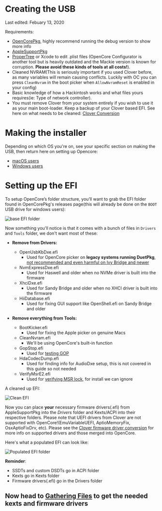 # Creating the USB

Last edited: Febuary 13, 2020

Requirements:

* [OpenCorePkg](https://github.com/acidanthera/OpenCorePkg/releases), highly recommend running the debug version to show more info
* [AppleSupportPkg](https://github.com/acidanthera/AppleSupportPkg/releases)
* [ProperTree](https://github.com/corpnewt/ProperTree) or Xcode to edit .plist files (OpenCore Configurator is another tool but is heavily outdated and the Mackie version is known for corruption. **Please avoid these kinds of tools at all costs!**).
* Cleaned NVRAM(This is seriously important if you used Clover before, as many variables will remain causing conflicts. Luckily with OC you can press `CleanNvram` in the boot picker when `AllowNvramReset` is enabled in your config)
* Basic knowledge of how a Hackintosh works and what files yours requires(ie: Type of network controller).
* You must remove Clover from your system entirely if you wish to use it as your main boot-loader. Keep a backup of your Clover based EFI. See here on what needs to be cleaned: [Clover Conversion](https://github.com/khronokernel/Opencore-Vanilla-Desktop-Guide/tree/master/clover-conversion)

# Making the installer

Depending on which OS you're on, see your specific section on making the USB, then return here on setting up Opencore:

* [macOS users](/installer-guide/mac-install.md)
* [Windows users](/installer-guide/winblows-install.md)


# Setting up the EFI

To setup OpenCore’s folder structure, you’ll want to grab the EFI folder found in OpenCorePkg's releases page(this will already be done on the `BOOT` USB drive for windows users):

![base EFI folder](https://i.imgur.com/PvNIR4y.png)

Now something you'll notice is that it comes with a bunch of files in `Drivers` and `Tools` folder, we don't want most of these:

* **Remove from Drivers:**
   * OpenUsbKbDxe.efi
      * Used for OpenCore picker on **legacy systems running DuetPkg**, [not recommended and even harmful on Ivy Bridge and newer](https://applelife.ru/threads/opencore-obsuzhdenie-i-ustanovka.2944066/page-176#post-856653)
   * NvmExpressDxe.efi
      * Used for Haswell and older when no NVMe driver is built into the firmware
   * XhciDxe.efi
      * Used for Sandy Bridge and older when no XHCI driver is built into the firmware
   * HiiDatabase.efi
      * Used for fixing GUI support like OpenShell.efi on Sandy Bridge and older

* **Remove everything from Tools:**
   * BootKicker.efi
      * Used for fixing the Apple picker on genuine Macs
   * CleanNvram.efi
      * We'll be using OpenCore's built-in function
   * GopStop.efi
      * Used for [testing GOP](https://github.com/acidanthera/OcSupportPkg/tree/master/Application/GopStop)
   * HdaCodecDump.efi
      * Used for finding info for AudioDxe setup, this is not covered in this guide so not needed
   * VerifyMsrE2.efi
      * Used for [verifying MSR lock](/extras/msr-lock.md), for install we can ignore
      
A cleaned up EFI:

![Clean EFI](https://i.imgur.com/2INJYol.png)

Now you can place **your** necessary firmware drivers(.efi) from AppleSupportPkg into the _Drivers_ folder and Kexts/ACPI into their respective folders. Please note that UEFI drivers from Clover are not supported with OpenCore!(EmuVariableUEFI, AptioMemoryFix, OsxAptioFixDrv, etc). Please see the [Clover firmware driver conversion](https://github.com/khronokernel/Opencore-Vanilla-Desktop-Guide/blob/master/clover-conversion/clover-efi.md) for more info on supported drivers and those merged into OpenCore.

Here's what a populated EFI can look like:

![Populated EFI folder](https://i.imgur.com/HVuyghf.png)

**Reminder**:

* SSDTs and custom DSDTs go in ACPI folder
* Kexts go in Kexts folder
* Firmware drivers(.efi) go in the Drivers folder

## Now head to [Gathering Files](/ktext.md) to get the needed kexts and firmware drivers

